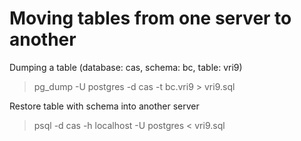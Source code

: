 # Moving tables from one server to another

Dumping a table (database: cas, schema: bc, table: vri9)

> pg_dump -U postgres -d cas -t bc.vri9 > vri9.sql

Restore table with schema into another server

> psql -d cas -h localhost -U postgres < vri9.sql
